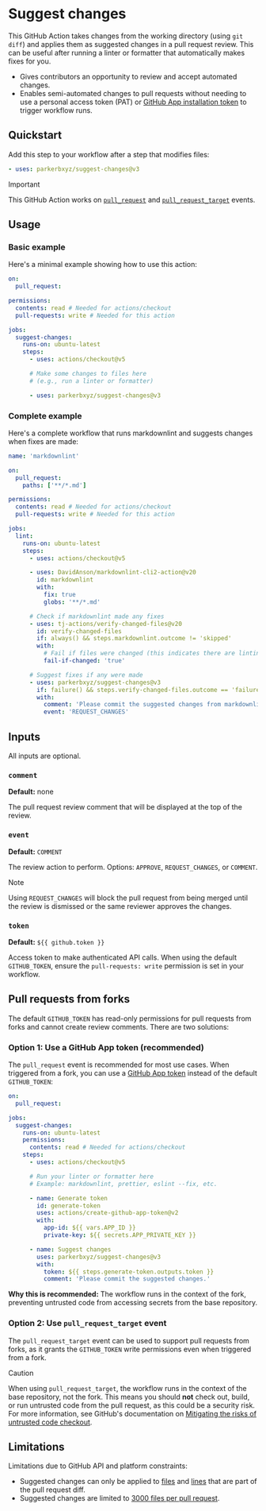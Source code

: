 # Suggest changes

This GitHub Action takes changes from the working directory (using `git diff`) and applies them as suggested changes in a pull request review. This can be useful after running a linter or formatter that automatically makes fixes for you.

- Gives contributors an opportunity to review and accept automated changes.
- Enables semi-automated changes to pull requests without needing to use a personal access token (PAT) or [GitHub App installation token](https://github.com/actions/create-github-app-token) to trigger workflow runs.

## Quickstart

Add this step to your workflow after a step that modifies files:

```yaml
- uses: parkerbxyz/suggest-changes@v3
```

> [!IMPORTANT]
> This GitHub Action works on [`pull_request`](https://docs.github.com/actions/reference/workflows-and-actions/events-that-trigger-workflows#pull_request) and [`pull_request_target`](https://docs.github.com/actions/reference/workflows-and-actions/events-that-trigger-workflows#pull_request_target) events.

## Usage

### Basic example

Here's a minimal example showing how to use this action:

```yaml
on:
  pull_request:

permissions:
  contents: read # Needed for actions/checkout
  pull-requests: write # Needed for this action

jobs:
  suggest-changes:
    runs-on: ubuntu-latest
    steps:
      - uses: actions/checkout@v5

      # Make some changes to files here
      # (e.g., run a linter or formatter)

      - uses: parkerbxyz/suggest-changes@v3
```

### Complete example

Here's a complete workflow that runs markdownlint and suggests changes when fixes are made:

```yaml
name: 'markdownlint'

on:
  pull_request:
    paths: ['**/*.md']

permissions:
  contents: read # Needed for actions/checkout
  pull-requests: write # Needed for this action

jobs:
  lint:
    runs-on: ubuntu-latest
    steps:
      - uses: actions/checkout@v5

      - uses: DavidAnson/markdownlint-cli2-action@v20
        id: markdownlint
        with:
          fix: true
          globs: '**/*.md'

      # Check if markdownlint made any fixes
      - uses: tj-actions/verify-changed-files@v20
        id: verify-changed-files
        if: always() && steps.markdownlint.outcome != 'skipped'
        with:
          # Fail if files were changed (this indicates there are linting errors to fix)
          fail-if-changed: 'true'

      # Suggest fixes if any were made
      - uses: parkerbxyz/suggest-changes@v3
        if: failure() && steps.verify-changed-files.outcome == 'failure'
        with:
          comment: 'Please commit the suggested changes from markdownlint.'
          event: 'REQUEST_CHANGES'
```

## Inputs

All inputs are optional.

### `comment`

**Default:** none

The pull request review comment that will be displayed at the top of the review.

### `event`

**Default:** `COMMENT`

The review action to perform. Options: `APPROVE`, `REQUEST_CHANGES`, or `COMMENT`.

> [!NOTE]
> Using `REQUEST_CHANGES` will block the pull request from being merged until the review is dismissed or the same reviewer approves the changes.

### `token`

**Default:** `${{ github.token }}`

Access token to make authenticated API calls. When using the default `GITHUB_TOKEN`, ensure the `pull-requests: write` permission is set in your workflow.

## Pull requests from forks

The default `GITHUB_TOKEN` has read-only permissions for pull requests from forks and cannot create review comments. There are two solutions:

### Option 1: Use a GitHub App token (recommended)

The `pull_request` event is recommended for most use cases. When triggered from a fork, you can use a [GitHub App token](https://docs.github.com/apps/creating-github-apps/authenticating-with-a-github-app/making-authenticated-api-requests-with-a-github-app-in-a-github-actions-workflow) instead of the default `GITHUB_TOKEN`:

```yaml
on:
  pull_request:

jobs:
  suggest-changes:
    runs-on: ubuntu-latest
    permissions:
      contents: read # Needed for actions/checkout
    steps:
      - uses: actions/checkout@v5

      # Run your linter or formatter here
      # Example: markdownlint, prettier, eslint --fix, etc.

      - name: Generate token
        id: generate-token
        uses: actions/create-github-app-token@v2
        with:
          app-id: ${{ vars.APP_ID }}
          private-key: ${{ secrets.APP_PRIVATE_KEY }}

      - name: Suggest changes
        uses: parkerbxyz/suggest-changes@v3
        with:
          token: ${{ steps.generate-token.outputs.token }}
          comment: 'Please commit the suggested changes.'
```

**Why this is recommended:** The workflow runs in the context of the fork, preventing untrusted code from accessing secrets from the base repository.

### Option 2: Use `pull_request_target` event

The `pull_request_target` event can be used to support pull requests from forks, as it grants the `GITHUB_TOKEN` write permissions even when triggered from a fork.

> [!CAUTION]
> When using `pull_request_target`, the workflow runs in the context of the base repository, not the fork. This means you should **not** check out, build, or run untrusted code from the pull request, as this could be a security risk. For more information, see GitHub's documentation on [Mitigating the risks of untrusted code checkout](https://docs.github.com/enterprise-cloud@latest/actions/reference/security/secure-use#mitigating-the-risks-of-untrusted-code-checkout).

## Limitations

Limitations due to GitHub API and platform constraints:

- Suggested changes can only be applied to [files](https://github.com/orgs/community/discussions/9099) and [lines](https://github.com/orgs/community/discussions/4452) that are part of the pull request diff.
- Suggested changes are limited to [3000 files per pull request](https://docs.github.com/rest/pulls/pulls?apiVersion=2022-11-28#list-pull-requests-files).
